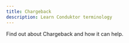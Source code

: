```yaml
---
title: Chargeback
description: Learn Conduktor terminology
---
```


Find out about <GlossaryTerm>Chargeback</GlossaryTerm> and how it can help.
